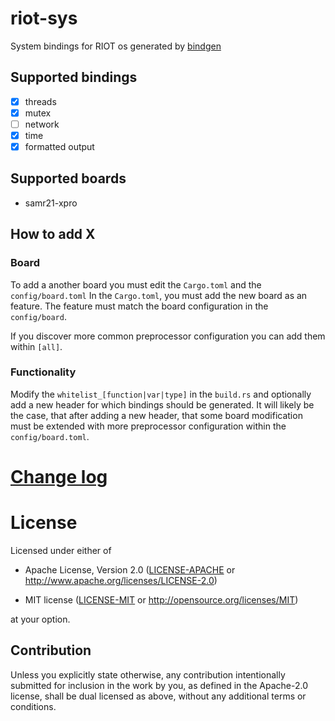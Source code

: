 # riot-sys

System bindings for RIOT os generated by [bindgen]

[bindgen]: https://github.com/rust-lang-nursery/rust-bindgen.git

## Supported bindings
- [x] threads
- [x] mutex
- [ ] network
- [x] time
- [x] formatted output

## Supported boards
- samr21-xpro

## How to add X

### Board
To add a another board you must edit the `Cargo.toml` and the `config/board.toml`
In the `Cargo.toml`, you must add the new board as an feature. The feature must match the
board configuration in the `config/board`.

If you discover more common preprocessor configuration you can add them within `[all]`.

### Functionality
Modify the `whitelist_[function|var|type]` in the `build.rs` and optionally add a new header
for which bindings should be generated.
It will likely be the case, that after adding a new header, that some board modification must
be extended with more preprocessor configuration within the `config/board.toml`.

# [Change log](CHANGELOG.md)

# License

Licensed under either of

- Apache License, Version 2.0 ([LICENSE-APACHE](LICENSE-APACHE) or
  http://www.apache.org/licenses/LICENSE-2.0)

- MIT license ([LICENSE-MIT](LICENSE-MIT) or http://opensource.org/licenses/MIT)

at your option.

## Contribution

Unless you explicitly state otherwise, any contribution intentionally submitted
for inclusion in the work by you, as defined in the Apache-2.0 license, shall be
dual licensed as above, without any additional terms or conditions.
